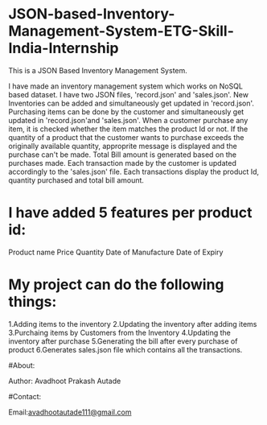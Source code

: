 # JSON-based-Inventory-Management-System-ETG-Skill-India-Internship
This is a JSON Based Inventory Management System.

I have made an inventory management system which works on NoSQL based dataset.
I have two JSON files, 'record.json' and 'sales.json'.
New Inventories can be added and simultaneously get updated in 'record.json'.
Purchasing items can be done by the customer and simultaneously get updated in 'record.json'and 'sales.json'.
When a customer purchase any item, it is checked whether the item matches the product Id or not.
If the quantity of a product that the customer wants to purchase exceeds the originally available quantity, approprite message is displayed and the purchase can't be made.
Total Bill amount is generated based on the purchases made.
Each transaction made by the customer is updated accordingly to the 'sales.json' file.
Each transactions display the product Id, quantity purchased and total bill amount.



# I have added 5 features per product id:
Product name
Price
Quantity
Date of Manufacture
Date of Expiry

# My project can do the following things:
1.Adding items to the inventory
2.Updating the inventory after adding items
3.Purchaing items by Customers from the Inventory
4.Updating the inventory after purchase
5.Generating the bill after every purchase of product
6.Generates sales.json file which contains all the transactions.


#About:

Author: Avadhoot Prakash Autade

#Contact:

Email:avadhootautade111@gmail.com






